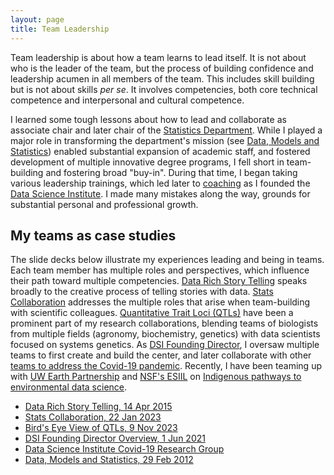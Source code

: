 ```yaml
---
layout: page
title: Team Leadership
---
```


Team leadership is about how a team learns to lead itself.
It is not about who is the leader of the team, but the process of building confidence and leadership acumen in all members of the team.
This includes skill building but is not about skills _per se_.
It involves competencies, both core technical competence and interpersonal and cultural competence.

I learned some tough lessons about how to lead and collaborate as associate chair and later chair of the
[Statistics Department](https://stat.wisc.edu).
While I played a major role in transforming the department's mission (see
[Data, Models and Statistics](/Data-Models-and-Statistics))
enabled substantial expansion of academic staff, and fostered development of multiple innovative degree programs,
I fell short in team-building and fostering broad "buy-in".
During that time, I began taking various leadership trainings, which led later to [coaching](/pages/coach/) as I founded the
[Data Science Institute](https://datascience.wisc.edu/institute).
I made many mistakes along the way, grounds for substantial personal and professional growth.

## My teams as case studies 

The slide decks below illustrate my experiences leading and being in teams. Each team member has multiple roles and perspectives, which influence their path toward multiple competencies.
[Data Rich Story Telling](https://docs.google.com/presentation/d/1eLpGkyVni2AYGCz0RzsyJ2G0UIT38PV8QATtYCrQXuY)
speaks broadly to the creative process of telling stories with data.
[Stats Collaboration](https://docs.google.com/presentation/d/1Md6s17XdROAkViLT7ughd-Ps_yEXcqR25MCFORWpgck)
addresses the multiple roles that arise when team-building with scientific colleagues.
[Quantitative Trait Loci (QTLs)](https://docs.google.com/presentation/d/1UPueI38aK_yRJUWviHR-eNJRRFVR9f-EOWpLpUMQASU)
have been a prominent part of my research collaborations, blending teams of biologists from multiple fields (agronomy, biochemistry, genetics) with data scientists focused on systems genetics.
As 
[DSI Founding Director](https://docs.google.com/presentation/d/1sYxnN0Fwm1EM2GC7Vk97IsHs62vi3p6hrwwD_U6ts4Y),
I oversaw multiple teams to first create and build the center, and later collaborate with other [teams to address the Covid-19 pandemic](/pages/covid19#presentations).
Recently, I have been teaming up with [UW Earth Partnership](https://earthpartnership.wisc.edu/pre-college-opportunities-for-native-youth-in-wi/) and [NSF's ESIIL](https://esiil.org) on [Indigenous pathways to environmental data science](/pages/Indigenous/).

* [Data Rich Story Telling, 14 Apr 2015](https://docs.google.com/presentation/d/1eLpGkyVni2AYGCz0RzsyJ2G0UIT38PV8QATtYCrQXuY)
* [Stats Collaboration, 22 Jan 2023](https://docs.google.com/presentation/d/1Md6s17XdROAkViLT7ughd-Ps_yEXcqR25MCFORWpgck)
* [Bird's Eye View of QTLs, 9 Nov 2023](https://docs.google.com/presentation/d/1UPueI38aK_yRJUWviHR-eNJRRFVR9f-EOWpLpUMQASU)
* [DSI Founding Director Overview, 1 Jun 2021](https://docs.google.com/presentation/d/1sYxnN0Fwm1EM2GC7Vk97IsHs62vi3p6hrwwD_U6ts4Y)
* [Data Science Institute Covid-19 Research Group](/pages/covid19#presentations)
* [Data, Models and Statistics, 29 Feb 2012](/Data-Models-and-Statistics)

<!---
## Team skills/training/carpentry
--->